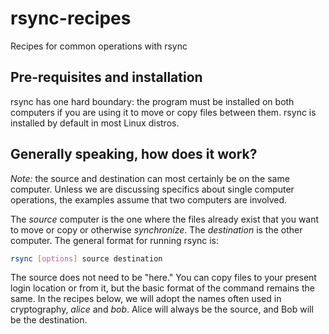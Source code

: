 # rsync-recipes
Recipes for common operations with rsync

## Pre-requisites and installation

rsync has one hard boundary: the program must be installed on both computers if you are
using it to move or copy files between them. rsync is installed by default in most Linux
distros.

## Generally speaking, how does it work?

*Note:* the source and destination can most certainly be on the same computer. Unless we are discussing
specifics about single computer operations, the examples assume that two computers are involved.

The *source* computer is the one where the files already exist that you want to move or copy or otherwise
*synchronize*. The *destination* is the other computer. The general format for running rsync is:

```bash
rsync [options] source destination
```

The source does not need to be "here." You can copy files to your present login location or from it, but the
basic format of the command remains the same. In the recipes below, we will adopt the
names often used in cryptography, *alice* and *bob*. Alice will always be the source, and Bob will be the
destination.
